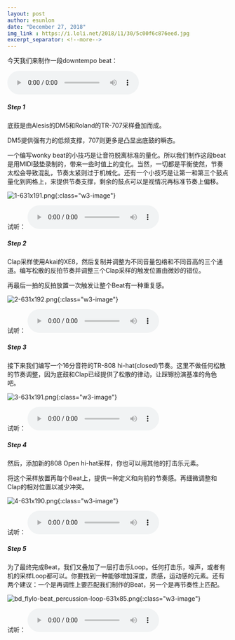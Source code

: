 ```yaml
---
layout: post
author: esunlon
date: "December 27, 2018"
img_link : https://i.loli.net/2018/11/30/5c00f6c876eed.jpg
excerpt_separator: <!--more-->
---
```


今天我们来制作一段downtempo beat：
<!--more-->
<audio src="http://f.cangg.cn:81/data/2018122716145833392597.mp3" controls="controls">  </audio>

##### Step 1

底鼓是由Alesis的DM5和Roland的TR-707采样叠加而成。

DM5提供强有力的低频支撑，707则更多是凸显出底鼓的瞬态。

一个编写wonky beat的小技巧是让音符脱离标准的量化。所以我们制作这段beat是用MIDI鼓垫录制的，带来一些时值上的变化。当然，一切都是平衡使然，节奏太松会导致混乱，节奏太紧则过于机械化。还有一个小技巧是让第一和第三个鼓点量化到网格上，来提供节奏支撑，剩余的鼓点可以是视情况再标准节奏上偏移。

![1-631x191.png](https://i.loli.net/2018/12/27/5c248870c3690.png){:class="w3-image"}

试听：
<audio src="http://f.cangg.cn:81/data/2018122716151759633425.mp3" controls="controls">  </audio>

##### Step 2

Clap采样使用Akai的XE8，然后复制并调整为不同音量包络和不同音高的三个通道。编写松散的反拍节奏并调整三个Clap采样的触发位置由微妙的错位。

再最后一拍的反拍放置一次触发让整个Beat有一种重复感。

![2-631x192.png](https://i.loli.net/2018/12/27/5c248870e3282.png){:class="w3-image"}

试听：
<audio src="http://f.cangg.cn:81/data/2018122716153266657043.mp3" controls="controls">  </audio>

##### Step 3

接下来我们编写一个16分音符的TR-808 hi-hat(closed)节奏。这里不做任何松散的节奏调整，因为底鼓和Clap已经提供了松散的律动，让踩镲扮演基准的角色吧。

![3-631x191.png](https://i.loli.net/2018/12/27/5c2488710b3eb.png){:class="w3-image"}

试听：
<audio src="http://f.cangg.cn:81/data/2018122716154854465236.mp3" controls="controls">  </audio>

##### Step 4

然后，添加新的808 Open hi-hat采样，你也可以用其他的打击乐元素。

将这个采样放置再每个Beat上，提供一种定义和向前的节奏感。再细微调整和Clap的相对位置以减少冲突。

![4-631x190.png](https://i.loli.net/2018/12/27/5c2488710b47a.png){:class="w3-image"}

试听：
<audio src="http://f.cangg.cn:81/data/2018122716160560640956.mp3" controls="controls">  </audio>

##### Step 5

为了最终完成Beat，我们又叠加了一层打击乐Loop。任何打击乐，噪声，或者有机的采样Loop都可以。你要找到一种能够增加深度，质感，运动感的元素。还有两个建议：一个是再调性上要匹配我们制作的Beat，另一个是再节奏性上匹配。

![bd_flylo-beat_percussion-loop-631x85.png](https://i.loli.net/2018/12/27/5c248870dc66e.png){:class="w3-image"}

试听：
<audio src="http://f.cangg.cn:81/data/2018122716145833392597.mp3" controls="controls">  </audio>
